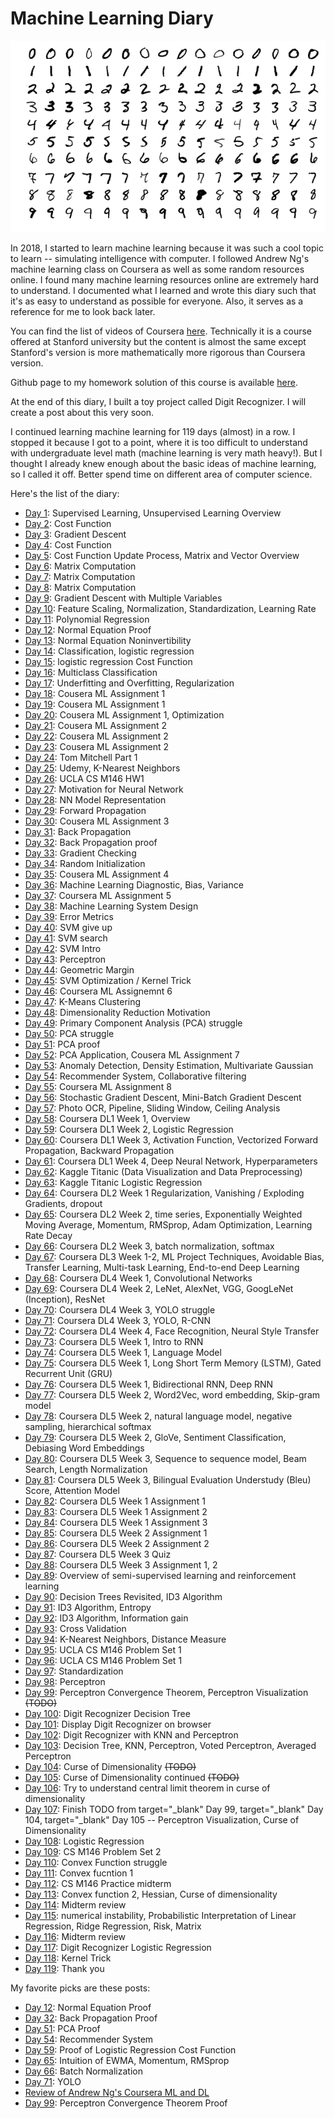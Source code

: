 # Machine Learning Diary

![mld](https://github.com/ioneone/ioneone.github.io/blob/develop/src/markdowns/machine-learning-diary/mld.png?raw=true)

In 2018, I started to learn machine learning because it was
such a cool topic to learn -- simulating intelligence with 
computer. I followed Andrew Ng's machine learning class on 
Coursera as well as some random resources online. I found 
many machine learning resources online are extremely hard 
to understand. I documented what I learned and wrote this 
diary such that it's as easy to understand as possible for 
everyone. Also, it serves as a reference for me to look 
back later.

You can find the list of videos of Coursera <a href="https://www.youtube.com/watch?v=UzxYlbK2c7E&list=PLA89DCFA6ADACE599" target="_blank">here</a>.
Technically it is a course offered at Stanford university 
but the content is almost the same except Stanford's version
is more mathematically more rigorous than Coursera version.

Github page to my homework solution of this course is available
<a href="https://github.com/ioneone/Coursera-Machine-Learning" target="_blank">here</a>.

At the end of this diary, I built a toy project called
Digit Recognizer. I will create a post about this very
soon.

I continued learning machine learning for 119 days (almost) in a row.
I stopped it because I got to a point, where it is too
difficult to understand with undergraduate level math (machine learning is very math heavy!).
But I thought I already knew enough about the basic
ideas of machine learning, so I called it off. Better 
spend time on different area of computer science.

Here's the list of the diary:
<ul>
<li><a href="https://medium.com/@ionejunhong/my-machine-learning-daiary-day-1-cb922e86ea42" target="_blank">Day 1</a>: Supervised Learning, Unsupervised Learning Overview</li>
<li><a href="https://medium.com/@ionejunhong/my-machine-learning-daiary-day-2-c972c3960e9f" target="_blank">Day 2</a>: Cost Function</li>
<li><a href="https://medium.com/@ionejunhong/my-machine-learning-daiary-day-3-874414becf20" target="_blank">Day 3</a>: Gradient Descent</li>
<li><a href="https://medium.com/@ionejunhong/my-machine-learning-daiary-day-4-e8b4eb02e7f8" target="_blank">Day 4</a>: Cost Function</li>
<li><a href="https://medium.com/@ionejunhong/my-machine-learning-daiary-day-5-5d9439bcb190" target="_blank">Day 5</a>: Cost Function Update Process, Matrix and Vector Overview</li>
<li><a href="https://medium.com/@ionejunhong/my-machine-learning-daiary-day-6-2f109d47c1dc" target="_blank">Day 6</a>: Matrix Computation</li>
<li><a href="https://medium.com/@ionejunhong/my-machine-learning-daiary-day-7-21dcae9ace8e" target="_blank">Day 7</a>: Matrix Computation</li>
<li><a href="https://medium.com/@ionejunhong/my-machine-learning-daiary-day-8-42ea360c0825" target="_blank">Day 8</a>: Matrix Computation</li>
<li><a href="https://medium.com/@ionejunhong/my-machine-learning-daiary-day-9-bf55c35d3aff" target="_blank">Day 9</a>: Gradient Descent with Multiple Variables</li>
<li><a href="https://medium.com/@ionejunhong/my-machine-learning-daiary-day-10-fcb1393400a1" target="_blank">Day 10</a>: Feature Scaling, Normalization, Standardization, Learning Rate</li>
<li><a href="https://medium.com/@ionejunhong/my-machine-learning-daiary-day-11-d32f79afdb16" target="_blank">Day 11</a>: Polynomial Regression</li>
<li><a href="https://medium.com/@ionejunhong/my-machine-learning-daiary-day-12-cf604d2a18" target="_blank">Day 12</a>: Normal Equation Proof</li>
<li><a href="https://medium.com/@ionejunhong/my-machine-learning-daiary-day-13-1944a46cad05" target="_blank">Day 13</a>: Normal Equation Noninvertibility</li>
<li><a href="https://medium.com/@ionejunhong/my-machine-learning-daiary-day-14-6cc611baa723" target="_blank">Day 14</a>: Classification, logistic regression</li>
<li><a href="https://medium.com/@ionejunhong/my-machine-learning-daiary-day-15-a34a20db61e" target="_blank">Day 15</a>: logistic regression Cost Function</li>
<li><a href="https://medium.com/@ionejunhong/my-machine-learning-daiary-day-16-d722be348eb4" target="_blank">Day 16</a>: Multiclass Classification</li>
<li><a href="https://medium.com/@ionejunhong/my-machine-learning-daiary-day-17-b2f2d5c12120" target="_blank">Day 17</a>: Underfitting and Overfitting, Regularization</li>
<li><a href="https://medium.com/@ionejunhong/my-machine-learning-daiary-day-18-88c166f6340c" target="_blank">Day 18</a>: Cousera ML Assignment 1</li>
<li><a href="https://medium.com/@ionejunhong/my-machine-learning-daiary-day-19-f30840cab5d9" target="_blank">Day 19</a>: Cousera ML Assignment 1</li>
<li><a href="https://medium.com/@ionejunhong/my-machine-learning-daiary-day-20-1ea66f42710c" target="_blank">Day 20</a>: Cousera ML Assignment 1, Optimization</li>
<li><a href="https://medium.com/@ionejunhong/my-machine-learning-daiary-day-21-ffc88c25ba99" target="_blank">Day 21</a>: Cousera ML Assignment 2</li>
<li><a href="https://medium.com/@ionejunhong/my-machine-learning-daiary-day-22-44749bd7b121" target="_blank">Day 22</a>: Cousera ML Assignment 2</li>
<li><a href="https://medium.com/@ionejunhong/my-machine-learning-daiary-day-23-bf2beda44005" target="_blank">Day 23</a>: Cousera ML Assignment 2</li>
<li><a href="https://medium.com/@ionejunhong/my-machine-learning-daiary-day-24-a527fc78514e" target="_blank">Day 24</a>: Tom Mitchell Part 1</li>
<li><a href="https://medium.com/@ionejunhong/my-machine-learning-daiary-day-25-f44f051269d3" target="_blank">Day 25</a>: Udemy, K-Nearest Neighbors</li>
<li><a href="https://medium.com/@ionejunhong/my-machine-learning-daiary-day-26-3c602548c27d" target="_blank">Day 26</a>: UCLA CS M146 HW1</li>
<li><a href="https://medium.com/@ionejunhong/my-machine-learning-daiary-day-27-6bcc72b02974" target="_blank">Day 27</a>: Motivation for Neural Network</li>
<li><a href="https://medium.com/@ionejunhong/my-machine-learning-daiary-day-28-d8e3397d6bcd" target="_blank">Day 28</a>: NN Model Representation</li>
<li><a href="https://medium.com/@ionejunhong/my-machine-learning-daiary-day-29-2bc130f41e71" target="_blank">Day 29</a>: Forward Propagation</li>
<li><a href="https://medium.com/@ionejunhong/my-machine-learning-daiary-day-30-74ac50e46b27" target="_blank">Day 30</a>: Cousera ML Assignment 3</li>
<li><a href="https://medium.com/@ionejunhong/my-machine-learning-daiary-day-31-85d7a1ab87d5" target="_blank">Day 31</a>: Back Propagation</li>
<li><a href="https://medium.com/@ionejunhong/my-machine-learning-daiary-day-32-cfff8d3ad916" target="_blank">Day 32</a>: Back Propagation proof</li>
<li><a href="https://medium.com/@ionejunhong/my-machine-learning-daiary-day-33-b71e25a3ac49" target="_blank">Day 33</a>: Gradient Checking</li>
<li><a href="https://medium.com/@ionejunhong/my-machine-learning-daiary-day-34-295b7e54ce2b" target="_blank">Day 34</a>: Random Initialization</li>
<li><a href="https://medium.com/@ionejunhong/my-machine-learning-daiary-day-35-5a8bd04de386" target="_blank">Day 35</a>: Cousera ML Assignment 4</li>
<li><a href="https://medium.com/@ionejunhong/my-machine-learning-daiary-day-36-2df42b37ab56" target="_blank">Day 36</a>: Machine Learning Diagnostic, Bias, Variance</li>
<li><a href="https://medium.com/@ionejunhong/my-machine-learning-daiary-day-37-2ddff4b88c8a" target="_blank">Day 37</a>: Coursera ML Assignment 5</li>
<li><a href="https://medium.com/@ionejunhong/my-machine-learning-daiary-day-38-4fc82ae60e76" target="_blank">Day 38</a>: Machine Learning System Design</li>
<li><a href="https://medium.com/@ionejunhong/my-machine-learning-daiary-day-39-165b8837aeed" target="_blank">Day 39</a>: Error Metrics</li>
<li><a href="https://medium.com/@ionejunhong/my-machine-learning-daiary-day-40-4be0688f4101" target="_blank">Day 40</a>: SVM give up</li>
<li><a href="https://medium.com/@ionejunhong/my-machine-learning-daiary-day-41-2e572bf2e4ce" target="_blank">Day 41</a>: SVM search</li>
<li><a href="https://medium.com/@ionejunhong/my-machine-learning-daiary-day-42-ccd9a9b40939" target="_blank">Day 42</a>: SVM Intro</li>
<li><a href="https://medium.com/@ionejunhong/my-machine-learning-daiary-day-43-f5f82c58a933" target="_blank">Day 43</a>: Perceptron</li>
<li><a href="https://medium.com/@ionejunhong/my-machine-learning-daiary-day-44-d403969c3c1f" target="_blank">Day 44</a>: Geometric Margin</li>
<li><a href="https://medium.com/@ionejunhong/my-machine-learning-daiary-day-45-d79ea1eb9b40" target="_blank">Day 45</a>: SVM Optimization / Kernel Trick</li>
<li><a href="https://medium.com/@ionejunhong/my-machine-learning-daiary-day-46-550b4d84c42a" target="_blank">Day 46</a>: Coursera ML Assignemnt 6</li>
<li><a href="https://medium.com/@ionejunhong/my-machine-learning-diary-day-47-995678cfd395" target="_blank">Day 47</a>: K-Means Clustering</li>
<li><a href="https://medium.com/@ionejunhong/my-machine-learning-diary-day-48-b182492ec8b7" target="_blank">Day 48</a>: Dimensionality Reduction Motivation</li>
<li><a href="https://medium.com/@ionejunhong/my-machine-learning-diary-day-49-cec3b5e73e56" target="_blank">Day 49</a>: Primary Component Analysis (PCA) struggle</li>
<li><a href="https://medium.com/@ionejunhong/my-machine-learning-diary-day-50-cd87ffc6f201" target="_blank">Day 50</a>: PCA struggle</li>
<li><a href="https://medium.com/@ionejunhong/my-machine-learning-diary-day-51-835fff858bd8" target="_blank">Day 51</a>: PCA proof</li>
<li><a href="https://medium.com/@ionejunhong/my-machine-learning-diary-day-52-30446a55ab82" target="_blank">Day 52</a>: PCA Application, Cousera ML Assignment 7</li>
<li><a href="https://medium.com/@ionejunhong/my-machine-learning-diary-day-53-cd9768e47d7b" target="_blank">Day 53</a>: Anomaly Detection, Density Estimation, Multivariate Gaussian</li>
<li><a href="https://medium.com/@ionejunhong/my-machine-learning-diary-day-54-15a18bf45b58" target="_blank">Day 54</a>: Recommender System, Collaborative filtering</li>
<li><a href="https://medium.com/@ionejunhong/my-machine-learning-diary-day-55-8d92ee9f5b76" target="_blank">Day 55</a>: Coursera ML Assignment 8</li>
<li><a href="https://medium.com/@ionejunhong/my-machine-learning-diary-day-56-db357d847356" target="_blank">Day 56</a>: Stochastic Gradient Descent, Mini-Batch Gradient Descent</li>
<li><a href="https://medium.com/@ionejunhong/my-machine-learning-diary-day-57-d649e20b596a" target="_blank">Day 57</a>: Photo OCR, Pipeline, Sliding Window, Ceiling Analysis</li>
<li><a href="https://medium.com/@ionejunhong/my-machine-learning-diary-day-58-e2de1016cda0" target="_blank">Day 58</a>: Coursera DL1 Week 1, Overview</li>
<li><a href="https://medium.com/@ionejunhong/my-machine-learning-diary-day-59-254e338f5625" target="_blank">Day 59</a>: Coursera DL1 Week 2, Logistic Regression</li>
<li><a href="https://medium.com/@ionejunhong/my-machine-learning-diary-day-60-b522c410ada8" target="_blank">Day 60</a>: Coursera DL1 Week 3, Activation Function, Vectorized Forward Propagation, Backward Propagation</li>
<li><a href="https://medium.com/@ionejunhong/my-machine-learning-diary-day-61-6e4fa7fb9b38" target="_blank">Day 61</a>: Coursera DL1 Week 4, Deep Neural Network, Hyperparameters</li>
<li><a href="https://medium.com/@ionejunhong/my-machine-learning-diary-day-62-6b9f94ac8dbe" target="_blank">Day 62</a>: Kaggle Titanic (Data Visualization and Data Preprocessing)</li>
<li><a href="https://medium.com/@ionejunhong/my-machine-learning-diary-day-63-5d343c8d3106" target="_blank">Day 63</a>: Kaggle Titanic Logistic Regression</li>
<li><a href="https://medium.com/@ionejunhong/my-machine-learning-diary-day-64-6aef0d4723ee" target="_blank">Day 64</a>: Coursera DL2 Week 1 Regularization, Vanishing / Exploding Gradients, dropout</li>
<li><a href="https://medium.com/@ionejunhong/my-machine-learning-diary-day-65-4b4fabe38ccd" target="_blank">Day 65</a>: Coursera DL2 Week 2, time series, Exponentially Weighted Moving Average, Momentum, RMSprop, Adam Optimization, Learning Rate Decay</li>
<li><a href="https://medium.com/@ionejunhong/my-machine-learning-diary-day-66-41bd486f783e" target="_blank">Day 66</a>: Coursera DL2 Week 3, batch normalization, softmax</li>
<li><a href="https://medium.com/@ionejunhong/my-machine-learning-diary-day-67-ed46e6994c8d" target="_blank">Day 67</a>: Coursera DL3 Week 1-2, ML Project Techniques, Avoidable Bias, Transfer Learning, Multi-task Learning, End-to-end Deep Learning</li>
<li><a href="https://medium.com/@ionejunhong/my-machine-learning-diary-day-68-f025d47e725" target="_blank">Day 68</a>: Coursera DL4 Week 1, Convolutional Networks</li>
<li><a href="https://medium.com/@ionejunhong/my-machine-learning-diary-day-69-b055552c8ee1" target="_blank">Day 69</a>: Coursera DL4 Week 2, LeNet, AlexNet, VGG, GoogLeNet (Inception), ResNet</li>
<li><a href="https://medium.com/@ionejunhong/my-machine-learning-diary-day-70-44d6b4812304" target="_blank">Day 70</a>: Coursera DL4 Week 3, YOLO struggle</li>
<li><a href="https://medium.com/@ionejunhong/my-machine-learning-diary-day-71-24f542f05008" target="_blank">Day 71</a>: Coursera DL4 Week 3, YOLO, R-CNN</li>
<li><a href="https://medium.com/@ionejunhong/my-machine-learning-diary-day-72-19a33c51739e" target="_blank">Day 72</a>: Coursera DL4 Week 4, Face Recognition, Neural Style Transfer</li>
<li><a href="https://medium.com/@ionejunhong/my-machine-learning-diary-day-73-d952eba89c22" target="_blank">Day 73</a>: Coursera DL5 Week 1, Intro to RNN</li>
<li><a href="https://medium.com/@ionejunhong/my-machine-learning-diary-day-74-48195f9e2ee2" target="_blank">Day 74</a>: Coursera DL5 Week 1, Language Model</li>
<li><a href="https://medium.com/@ionejunhong/my-machine-learning-diary-day-75-94e0a1ba2a1d" target="_blank">Day 75</a>: Coursera DL5 Week 1, Long Short Term Memory (LSTM), Gated Recurrent Unit (GRU)</li>
<li><a href="https://medium.com/@ionejunhong/my-machine-learning-diary-day-76-2dae44ecfaab" target="_blank">Day 76</a>: Coursera DL5 Week 1, Bidirectional RNN, Deep RNN</li>
<li><a href="https://medium.com/@ionejunhong/my-machine-learning-diary-day-77-cbdc7421de03" target="_blank">Day 77</a>: Coursera DL5 Week 2, Word2Vec, word embedding, Skip-gram model</li>
<li><a href="https://medium.com/@ionejunhong/my-machine-learning-diary-day-78-c36d602ca9bf" target="_blank">Day 78</a>: Coursera DL5 Week 2, natural language model, negative sampling, hierarchical softmax</li>
<li><a href="https://medium.com/@ionejunhong/my-machine-learning-diary-day-79-f4c7e2473421" target="_blank">Day 79</a>: Coursera DL5 Week 2, GloVe, Sentiment Classification, Debiasing Word Embeddings</li>
<li><a href="https://medium.com/@ionejunhong/my-machine-learning-diary-day-80-8c10d72a8824" target="_blank">Day 80</a>: Coursera DL5 Week 3, Sequence to sequence model, Beam Search, Length Normalization</li>
<li><a href="https://medium.com/@ionejunhong/my-machine-learning-diary-day-81-307677a4882f" target="_blank">Day 81</a>: Coursera DL5 Week 3, Bilingual Evaluation Understudy (Bleu) Score, Attention Model</li>
<li><a href="https://medium.com/@ionejunhong/my-machine-learning-diary-day-82-67cfc7f4302" target="_blank">Day 82</a>: Coursera DL5 Week 1 Assignment 1</li>
<li><a href="https://medium.com/@ionejunhong/my-machine-learning-diary-day-83-aa5c515f6d49" target="_blank">Day 83</a>: Coursera DL5 Week 1 Assignment 2</li>
<li><a href="https://medium.com/@ionejunhong/my-machine-learning-diary-day-84-1936c8d963eb" target="_blank">Day 84</a>: Coursera DL5 Week 1 Assignment 3</li>
<li><a href="https://medium.com/@ionejunhong/my-machine-learning-diary-day-85-dc86625b9431" target="_blank">Day 85</a>: Coursera DL5 Week 2 Assignment 1</li>
<li><a href="https://medium.com/@ionejunhong/my-machine-learning-diary-day-86-d1b0ce18c77c" target="_blank">Day 86</a>: Coursera DL5 Week 2 Assignment 2</li>
<li><a href="https://medium.com/@ionejunhong/my-machine-learning-diary-day-87-2d8337ce4b06" target="_blank">Day 87</a>: Coursera DL5 Week 3 Quiz</li>
<li><a href="https://medium.com/@ionejunhong/my-machine-learning-diary-day-88-9ae7b6f5b95a" target="_blank">Day 88</a>: Coursera DL5 Week 3 Assignment 1, 2</li>
<li><a href="https://medium.com/@ionejunhong/my-machine-learning-diary-day-89-13f511da310e" target="_blank">Day 89</a>: Overview of semi-supervised learning and reinforcement learning</li>
<li><a href="https://medium.com/@ionejunhong/my-machine-learning-diary-day-90-6756a7cf6813" target="_blank">Day 90</a>: Decision Trees Revisited, ID3 Algorithm</li>
<li><a href="https://medium.com/@ionejunhong/my-machine-learning-diary-day-91-1be1f2275abf" target="_blank">Day 91</a>: ID3 Algorithm, Entropy</li>
<li><a href="https://medium.com/@ionejunhong/my-machine-learning-diary-day-92-9f65a868c63b" target="_blank">Day 92</a>: ID3 Algorithm, Information gain</li>
<li><a href="https://medium.com/@ionejunhong/my-machine-learning-diary-day-93-3785915643ed" target="_blank">Day 93</a>: Cross Validation</li>
<li><a href="https://medium.com/@ionejunhong/my-machine-learning-diary-day-94-4058a1609c6f" target="_blank">Day 94</a>: K-Nearest Neighbors, Distance Measure</li>
<li><a href="https://medium.com/@ionejunhong/my-machine-learning-diary-day-95-9a662ea9f0e1" target="_blank">Day 95</a>: UCLA CS M146 Problem Set 1</li>
<li><a href="https://medium.com/@ionejunhong/my-machine-learning-diary-day-96-f239828e5da4" target="_blank">Day 96</a>: UCLA CS M146 Problem Set 1</li>
<li><a href="https://medium.com/@ionejunhong/my-machine-learning-diary-day-97-817271d8a233" target="_blank">Day 97</a>: Standardization</li>
<li><a href="https://medium.com/@ionejunhong/my-machine-learning-diary-day-98-25bf0ce1ea13" target="_blank">Day 98</a>: Perceptron</li>
<li><a href="https://medium.com/@ionejunhong/my-machine-learning-diary-day-99-8ffcaab16e74" target="_blank">Day 99</a>: Perceptron Convergence Theorem, Perceptron Visualization <del>(TODO)</del></li>
<li><a href="https://medium.com/@ionejunhong/my-machine-learning-diary-day-100-a469bf770da4" target="_blank">Day 100</a>: Digit Recognizer Decision Tree</li>
<li><a href="https://medium.com/@ionejunhong/my-machine-learning-diary-day-101-56f91f4bc57a" target="_blank">Day 101</a>: Display Digit Recognizer on browser</li>
<li><a href="https://medium.com/@ionejunhong/my-machine-learning-diary-day-102-a38b3fa6ed17" target="_blank">Day 102</a>: Digit Recognizer with KNN and Perceptron</li>
<li><a href="https://medium.com/@ionejunhong/my-machine-learning-diary-day-103-7912f82dba3d" target="_blank">Day 103</a>: Decision Tree, KNN, Perceptron, Voted Perceptron, Averaged Perceptron</li>
<li><a href="https://medium.com/@ionejunhong/my-machine-learning-diary-day-104-7fce3c3748fd" target="_blank">Day 104</a>: Curse of Dimensionality <del>(TODO)</del></li>
<li><a href="https://medium.com/@ionejunhong/my-machine-learning-diary-day-105-11143297177b" target="_blank">Day 105</a>: Curse of Dimensionality continued <del>(TODO)</del></li>
<li><a href="https://medium.com/@ionejunhong/my-machine-learning-diary-day-106-2cbc9973b094" target="_blank">Day 106</a>: Try to understand central limit theorem in curse of dimensionality</li>
<li><a href="https://medium.com/@ionejunhong/my-machine-learning-diary-day-107-363d75c81262" target="_blank">Day 107</a>: Finish TODO from target="_blank" Day 99, target="_blank" Day 104, target="_blank" Day 105 -- Perceptron Visualization, Curse of Dimensionality</li>
<li><a href="https://medium.com/@ionejunhong/my-machine-learning-diary-day-108-8d9f00794e7e" target="_blank">Day 108</a>: Logistic Regression</li>
<li><a href="https://medium.com/@ionejunhong/my-machine-learning-diary-day-109-bc4149e169da" target="_blank">Day 109</a>: CS M146 Problem Set 2</li>
<li><a href="https://medium.com/@ionejunhong/my-machine-learning-diary-day-110-436168707d06" target="_blank">Day 110</a>: Convex Function struggle</li>
<li><a href="https://medium.com/@ionejunhong/my-machine-learning-diary-day-111-a24323920441" target="_blank">Day 111</a>: Convex fucntion 1</li>
<li><a href="https://medium.com/@ionejunhong/my-machine-learning-diary-day-112-3e0d778473fd" target="_blank">Day 112</a>: CS M146 Practice midterm</li>
<li><a href="https://medium.com/@ionejunhong/my-machine-learning-diary-day-113-4744209c622a" target="_blank">Day 113</a>: Convex function 2, Hessian, Curse of dimensionality</li>
<li><a href="https://medium.com/@ionejunhong/my-machine-learning-diary-day-114-eb0ce9b9281a" target="_blank">Day 114</a>: Midterm review</li>
<li><a href="https://medium.com/@ionejunhong/my-machine-learning-diary-day-115-cc705610e757" target="_blank">Day 115</a>: numerical instability, Probabilistic Interpretation of Linear Regression, Ridge Regression, Risk, Matrix</li>
<li><a href="https://medium.com/@ionejunhong/my-machine-learning-diary-day-116-51832296994e" target="_blank">Day 116</a>: Midterm review</li>
<li><a href="https://medium.com/@ionejunhong/my-machine-learning-diary-day-117-4c0c6f23743c" target="_blank">Day 117</a>: Digit Recognizer Logistic Regression</li>
<li><a href="https://medium.com/@ionejunhong/my-machine-learning-diary-day-118-7f7676ca7b8f" target="_blank">Day 118</a>: Kernel Trick</li>
<li><a href="https://medium.com/@ionejunhong/my-machine-learning-diary-day-119-67baf8bba451" target="_blank">Day 119</a>: Thank you</li>
</ul>

My favorite picks are these posts:
<ul>
<li><a href="https://medium.com/@ionejunhong/my-machine-learning-daiary-day-12-cf604d2a18" target="_blank">Day 12</a>: Normal Equation Proof</li>
<li><a href="https://medium.com/@ionejunhong/my-machine-learning-daiary-day-32-cfff8d3ad916" target="_blank">Day 32</a>: Back Propagation Proof</li>
<li><a href="https://medium.com/@ionejunhong/my-machine-learning-diary-day-51-835fff858bd8" target="_blank">Day 51</a>: PCA Proof</li>
<li><a href="https://medium.com/@ionejunhong/my-machine-learning-diary-day-54-15a18bf45b58" target="_blank">Day 54</a>: Recommender System</li>
<li><a href="https://medium.com/@ionejunhong/my-machine-learning-diary-day-59-254e338f5625" target="_blank">Day 59</a>: Proof of Logistic Regression Cost Function</li>
<li><a href="https://medium.com/@ionejunhong/my-machine-learning-diary-day-65-4b4fabe38ccd" target="_blank">Day 65</a>: Intuition of EWMA, Momentum, RMSprop</li>
<li><a href="https://medium.com/@ionejunhong/my-machine-learning-diary-day-66-41bd486f783e" target="_blank">Day 66</a>: Batch Normalization</li>
<li><a href="https://medium.com/@ionejunhong/my-machine-learning-diary-day-71-24f542f05008" target="_blank">Day 71</a>: YOLO</li>
<li><a href="https://medium.com/@ionejunhong/review-of-andrew-ngs-machine-learning-and-deep-learning-specialization-courses-on-coursera-4f9dc92437e4" target="_blank">Review of Andrew Ng's Coursera ML and DL</a></li>
<li><a href="https://medium.com/@ionejunhong/my-machine-learning-diary-day-99-8ffcaab16e74" target="_blank">Day 99</a>: Perceptron Convergence Theorem Proof</li>
</ul>
